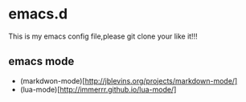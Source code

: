 # emacs.d

This is my emacs config file,please git clone your like it!!!

## emacs mode
* (markdwon-mode)[http://jblevins.org/projects/markdown-mode/]
* (lua-mode)[http://immerrr.github.io/lua-mode/]
